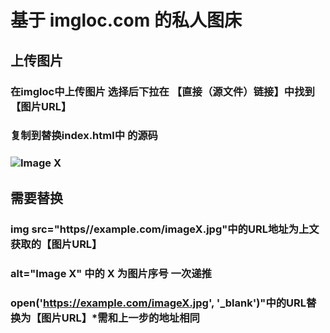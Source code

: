 # 基于 imgloc.com 的私人图床
## 上传图片
### 在imgloc中上传图片 选择后下拉在 【直接（源文件）链接】中找到【图片URL】
### 复制到替换index.html中   <!-- 中部内容 --> 的源码
###       <img src="https://example.com/imageX.jpg" alt="Image X" onclick="window.open('https://example.com/imageX.jpg', '_blank')">
## 需要替换
### img src="https//example.com/imageX.jpg"中的URL地址为上文获取的【图片URL】
### alt="Image X" 中的 X 为图片序号 一次递推
### open('https://example.com/imageX.jpg', '_blank')"中的URL替换为【图片URL】*需和上一步的地址相同
